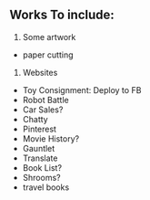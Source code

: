 
## Works To include:

1. Some artwork
  - paper cutting
1. Websites
  - Toy Consignment: Deploy to FB
  - Robot Battle
  - Car Sales?
  - Chatty
  - Pinterest
  - Movie History?
  - Gauntlet
  - Translate
  - Book List?
  - Shrooms?
  - travel books

  